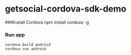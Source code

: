 # getsocial-cordova-sdk-demo

###Install Cordova
    npm install cordova -g
  
### Run app
    cordova build android
    cordova run android
